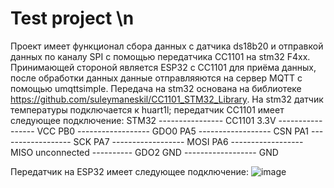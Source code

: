 # Test project \n
 Проект имеет функционал сбора данных с датчика ds18b20 и отправкой данных по каналу SPI с помощью передатчика CC1101 на stm32 F4xx. Принимающей стороной является ESP32 c СС1101 для приёма данных, после обработки данных данные отправляяются на сервер MQTT с помощью umqttsimple.
Передача на stm32 основана на библиотеке https://github.com/suleymaneskil/CC1101_STM32_Library.
На stm32 датчик температуры подключается к huart1l; 
передатчик CC1101 имеет следующее подключение:
STM32 ---------------- CC1101
3.3V ----------------- VCC
PB0 ------------------ GDO0
PA5 ------------------ CSN
PA1 ------------------ SCK
PA7 ------------------ MOSI
PA6 ------------------ MISO
unconnected ---------- GDO2
GND ------------------ GND

Передатчик на ESP32 имеет следующее подключение:
![image](https://github.com/user-attachments/assets/6d4822f8-78c2-44be-9a94-6978ff9f10d6)
